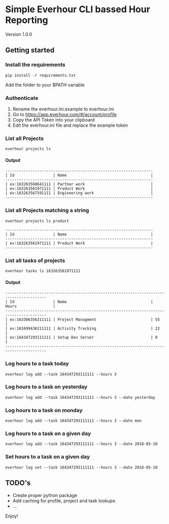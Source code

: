 # Simple Everhour CLI bassed Hour Reporting
Version 1.0.0

## Getting started

### Install the requirements

```
pip install -r requirements.txt
```

Add the folder to your $PATH variable

### Authenticate

1. Rename the everhour.ini.example to everhour.ini
2. Go to https://app.everhour.com/#/account/profile
3. Copy the API Token into your clipboard
4. Edit the everhour.ini file and replace the example token

### List all Projects

```
everhour projects ls
```

#### Output

```
-----------------------------------------------------------------
| Id                 | Name                                     |
-----------------------------------------------------------------
| ev:163263560641111 | Partner work                             |
| ev:163263561971111 | Product Work                             |
| ev:163263567591111 | Engineering work                         |
-----------------------------------------------------------------

```

### List all Projects matching a string

```
everhour projects ls product
```



```
-----------------------------------------------------------------
| Id                 | Name                                     |
-----------------------------------------------------------------
| ev:163263561971111 | Product Work                             |
-----------------------------------------------------------------

```

### List all tasks of projects

```
everhour tasks ls 163263561971111
````

#### Output

```·
----------------------------------------------------------------------------------------
| Id                 | Name                                     | Hours                |
----------------------------------------------------------------------------------------
| ev:163386356211111 | Project Managment                        | 55                   |
| ev:163499436211111 | Activity Tracking                        | 22                   |
| ev:164347293111111 | Setup Dev Server                         | 0                    |
----------------------------------------------------------------------------------------
```

### Log hours to a task today

```
everhour log add --task 164347293111111 --hours 3
```

### Log hours to a task on yesterday

```
everhour log add --task 164347293111111 --hours 3 --date yesterday
```

### Log hours to a task on monday

```
everhour log add --task 164347293111111 --hours 3 --date mon
```

### Log hours to a task on a given day

```
everhour log add --task 164347293111111 --hours 3 --date 2018-05-10
```

### Set hours to a task on a given day

```
everhour log set --task 164347293111111 --hours 3 --date 2018-05-10
```

## TODO's

- Create proper python package
- Add caching for profile, project and task lookups
- ...


Enjoy!
